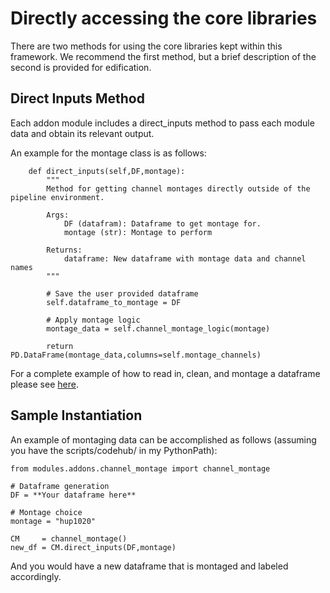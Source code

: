 # Directly accessing the core libraries

There are two methods for using the core libraries kept within this framework. We recommend the first method, but a brief description of the second is provided for edification.

## Direct Inputs Method

Each addon module includes a direct_inputs method to pass each module data and obtain its relevant output. 

An example for the montage class is as follows:
```
    def direct_inputs(self,DF,montage):
        """
        Method for getting channel montages directly outside of the pipeline environment.

        Args:
            DF (datafram): Dataframe to get montage for.
            montage (str): Montage to perform

        Returns:
            dataframe: New dataframe with montage data and channel names
        """
        
        # Save the user provided dataframe
        self.dataframe_to_montage = DF

        # Apply montage logic
        montage_data = self.channel_montage_logic(montage)

        return PD.DataFrame(montage_data,columns=self.montage_channels)
```

For a complete example of how to read in, clean, and montage a dataframe please see [here](./example_direct_invocation.py).

## Sample Instantiation

An example of montaging data can be accomplished as follows (assuming you have the scripts/codehub/ in my PythonPath):

```
from modules.addons.channel_montage import channel_montage

# Dataframe generation
DF = **Your dataframe here**

# Montage choice
montage = "hup1020"

CM     = channel_montage()
new_df = CM.direct_inputs(DF,montage)
```

And you would have a new dataframe that is montaged and labeled accordingly.
